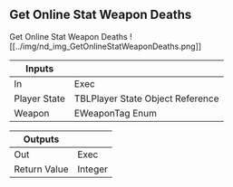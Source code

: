 ## Get Online Stat Weapon Deaths
Get Online Stat Weapon Deaths
![[../img/nd_img_GetOnlineStatWeaponDeaths.png]]

|Inputs||
|--|--|
| In | Exec |
| Player State | TBLPlayer State Object Reference |
| Weapon | EWeaponTag Enum |

|Outputs||
|--|--|
| Out | Exec |
| Return Value | Integer |
